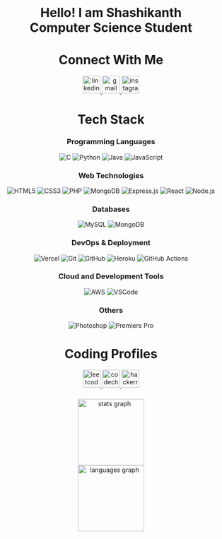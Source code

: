 <br clear="both">

<h1 align="center">Hello! I am Shashikanth<br>Computer Science Student</h1>

###

<h1 align="center">Connect With Me</h1>

<div align="center">
  <a href="https://www.linkedin.com/in/Cheguri-Shashikanth/" target="_blank">
    <img src="https://img.shields.io/static/v1?message=LinkedIn&logo=linkedin&label=&color=0077B5&logoColor=white&labelColor=&style=plastic" alt="linkedin logo" height="40" />
  </a>
  <a href="mailto:chegurishashikanth@gmail.com" target="_blank">
    <img src="https://img.shields.io/static/v1?message=Gmail&logo=gmail&label=&color=D14836&logoColor=white&labelColor=&style=plastic" alt="gmail logo" height="40" />
  </a>
  <a href="https://www.instagram.com/your_instagram_profile" target="_blank">
    <img src="https://img.shields.io/static/v1?message=Instagram&logo=instagram&label=&color=E4405F&logoColor=white&labelColor=&style=plastic" alt="instagram logo" height="40" />
  </a>
</div>

###

<h1 align="center">Tech Stack</h1>

<div align="center">
  <!-- Programming Languages -->
  <h3>Programming Languages</h3>
  <img alt="C" src="https://img.shields.io/badge/-C-A8B9CC?style=flat-square&logo=c&logoColor=white" />
  <img alt="Python" src="https://img.shields.io/badge/-Python-3776AB?style=flat-square&logo=python&logoColor=white" />
  <img alt="Java" src="https://img.shields.io/badge/-Java-007396?style=flat-square&logo=java&logoColor=white" />
  <img alt="JavaScript" src="https://img.shields.io/badge/-JavaScript-F7DF1E?style=flat-square&logo=javascript&logoColor=black" />

  <!-- Web Technologies -->
  <h3>Web Technologies</h3>
  <img alt="HTML5" src="https://img.shields.io/badge/-HTML5-E34F26?style=flat-square&logo=html5&logoColor=white" />
  <img alt="CSS3" src="https://img.shields.io/badge/-CSS3-1572B6?style=flat-square&logo=css3&logoColor=white" />
  <img alt="PHP" src="https://img.shields.io/badge/-PHP-777BB4?style=flat-square&logo=php&logoColor=white" />
  <img alt="MongoDB" src="https://img.shields.io/badge/-MongoDB-47A248?style=flat-square&logo=mongodb&logoColor=white" />
  <img alt="Express.js" src="https://img.shields.io/badge/-Express.js-000000?style=flat-square&logo=express&logoColor=white" />
  <img alt="React" src="https://img.shields.io/badge/-React-61DAFB?style=flat-square&logo=react&logoColor=white" />
  <img alt="Node.js" src="https://img.shields.io/badge/-Node.js-43853D?style=flat-square&logo=node.js&logoColor=white" />

  <!-- Databases -->
  <h3>Databases</h3>
  <img alt="MySQL" src="https://img.shields.io/badge/-MySQL-4479A1?style=flat-square&logo=mysql&logoColor=white" />
  <img alt="MongoDB" src="https://img.shields.io/badge/-MongoDB-13aa52?style=flat-square&logo=mongodb&logoColor=white" />

  <!-- DevOps & Deployment -->
  <h3>DevOps & Deployment</h3>
  <img alt="Vercel" src="https://img.shields.io/badge/-Vercel-000000?style=flat-square&logo=vercel&logoColor=white" />
  <img alt="Git" src="https://img.shields.io/badge/-Git-F05032?style=flat-square&logo=git&logoColor=white" />
  <img alt="GitHub" src="https://img.shields.io/badge/-GitHub-181717?style=flat-square&logo=github&logoColor=white" />
  <img alt="Heroku" src="https://img.shields.io/badge/-Heroku-430098?style=flat-square&logo=heroku&logoColor=white" />
  <img alt="GitHub Actions" src="https://img.shields.io/badge/-Github_Actions-2088FF?style=flat-square&logo=github-actions&logoColor=white" />

  <!-- Cloud and Development Tools -->
  <h3>Cloud and Development Tools</h3>
  <img alt="AWS" src="https://img.shields.io/badge/-Amazon_AWS-232F3E?style=flat-square&logo=amazon-aws&logoColor=white" />
  <img alt="VSCode" src="https://img.shields.io/badge/-VSCode-007ACC?style=flat-square&logo=visual-studio-code&logoColor=white" />

  <!-- Others -->
  <h3>Others</h3>
  <img alt="Photoshop" src="https://img.shields.io/badge/-Photoshop-31A8FF?style=flat-square&logo=adobe-photoshop&logoColor=white" />
  <img alt="Premiere Pro" src="https://img.shields.io/badge/-Premiere%20Pro-9999FF?style=flat-square&logo=adobe-premiere-pro&logoColor=white" />
</div>

<h1 align="center">Coding Profiles</h1>

<div align="center">
  <a href="https://leetcode.com/u/shashi_kanth22/" target="_blank">
    <img src="https://img.shields.io/static/v1?message=LeetCode&logo=leetcode&label=&color=FFA116&logoColor=white&labelColor=&style=plastic" height="40" alt="leetcode logo" />
  </a>
  <a href="https://www.codechef.com/users/shashi_kanth22" target="_blank">
    <img src="https://img.shields.io/static/v1?message=CodeChef&logo=codechef&label=&color=B94629&logoColor=white&labelColor=&style=plastic" height="40" alt="codechef logo" />
  </a>
  <a href="https://www.hackerrank.com/shashi_kanth22" target="_blank">
    <img src="https://img.shields.io/static/v1?message=HackerRank&logo=hackerrank&label=&color=2EC866&logoColor=white&labelColor=&style=plastic" height="40" alt="hackerrank logo" />
  </a>
</div>

###

<div align="center">
  <img src="https://github-readme-stats.vercel.app/api?username=chegurishashikanth&hide_title=false&hide_rank=false&show_icons=true&include_all_commits=true&count_private=true&disable_animations=false&theme=chartreuse-dark&locale=en&hide_border=false&order=1" height="150" alt="stats graph" /> <br>
  <img src="https://github-readme-stats.vercel.app/api/top-langs?username=chegurishashikanth&locale=en&hide_title=false&layout=compact&card_width=320&langs_count=5&theme=great-gatsby&hide_border=false&order=2" height="150" alt="languages graph" />
</div>

###

